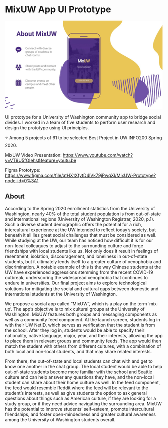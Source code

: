 # MixUW App UI Prototype
![screenshot](screenshot.jpg)

UI prototype for a University of Washington community app to bridge social divides.
I worked in a team of five students to perform user research and design the prototype using UI principles.

⭐ Among 5 projects of 61 to be selected Best Project in UW INFO200 Spring 2020.

MixUW Video Presentation:
https://www.youtube.com/watch?v=VT9U5fOIehs&feature=youtu.be

Figma Prototype:
https://www.figma.com/file/atHX1XfytD4lVk79jPwqXl/MixUW-Prototype?node-id=0%3A1

## About
According to the Spring 2020 enrollment statistics from the University of Washington,
nearly 40% of the total student population is from out-of-state and international regions
(University of Washington Registrar, 2020, p.1). Such a diverse student demographic
offers the potential for a rich, intercultural experience at the UW intended to reflect today’s
society, but beneath it all lies great social challenges that must be considered as well.
While studying at the UW, our team has noticed how difficult it is for our non-local
colleagues to adjust to the surrounding culture and forge friendships with local students
like us. Not only does it result in feelings of resentment, isolation, discouragement, and
loneliness in out-of-state students, but it ultimately lends itself to a greater culture of
xenophobia and discrimination. A notable example of this is the way Chinese students at
the UW have experienced aggressions stemming from the recent COVID-19 outbreak,
underscoring the widespread xenophobia that continues to endure in universities. Our
final project aims to explore technological solutions for mitigating the social and cultural
gaps between domestic and international students at the University of Washington.

We propose a social app called “MixUW”, which is a play on the term ‘mix-up’. The app’s
objective is to mix cultural groups at the University of Washington. MixUW features both
groups and messaging components as well as a community feed component. At the
launch screen, students log in with their UW NetID, which serves as verification that the
student is from the school. After they log in, students would be able to specify their
nationality, native language, major, year, and their interests, allowing the app to place
them in relevant groups and community feeds. The app would then match the student
with others from different cultures, with a combination of both local and non-local
students, and that may share related interests.

From there, the out-of-state and local students can chat with and get to know one
another in the chat group. The local student would be able to help out-of-state students
become more familiar with the school and Seattle culture and can help answer any
questions they have, and the non-local student can share about their home culture as
well. In the feed component, the feed would resemble Reddit where the feed will be
relevant to the student’s interests, as well as give students the option to ask general
questions about things such as American culture, if they are looking for a study group, or
if they need advice navigating the surrounding area. MixUW has the potential to improve
students’ self-esteem, promote intercultural friendships, and foster open-mindedness and
greater cultural awareness among the University of Washington students overall.
